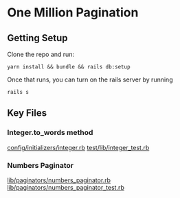 # One Million Pagination

## Getting Setup

Clone the repo and run:

    yarn install && bundle && rails db:setup

Once that runs, you can turn on the rails server by running

    rails s

## Key Files

### Integer.to_words method

[config/initializers/integer.rb](https://github.com/MikeRogers0/OneMillionPagination/tree/master/config/initializers/integer.rb)
[test/lib/integer_test.rb](https://github.com/MikeRogers0/OneMillionPagination/tree/master/test/lib/integer_test.rb)

### Numbers Paginator

[lib/paginators/numbers_paginator.rb](https://github.com/MikeRogers0/OneMillionPagination/tree/master/app/lib/paginators/numbers_paginator.rb)
[lib/paginators/numbers_paginator_test.rb](https://github.com/MikeRogers0/OneMillionPagination/tree/master/test/lib/paginators/numbers_paginator_test.rb)
